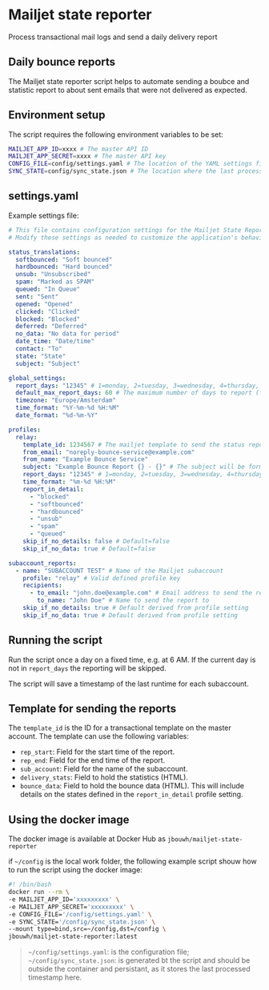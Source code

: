 # Mailjet state reporter

Process transactional mail logs and send a daily delivery report

## Daily bounce reports

The Mailjet state reporter script helps to automate sending a boubce and statistic report to about sent emails that were not delivered as expected.

## Environment setup

The script requires the following environment variables to be set:

```bash
MAILJET_APP_ID=xxxx # The master API ID
MAILJET_APP_SECRET=xxxx # The master API key
CONFIG_FILE=config/settings.yaml # The location of the YAML settings file
SYNC_STATE=config/sync_state.json # The location where the last processed timestamp is stored
```

## settings.yaml

Example settings file:

```yaml
# This file contains configuration settings for the Mailjet State Reporter application.
# Modify these settings as needed to customize the application's behavior.

status_translations:
  softbounced: "Soft bounced"
  hardbounced: "Hard bounced"
  unsub: "Unsubscribed"
  spam: "Marked as SPAM"
  queued: "In Queue"
  sent: "Sent"
  opened: "Opened"
  clicked: "Clicked"
  blocked: "Blocked"
  deferred: "Deferred"
  no_data: "No data for period"
  date_time: "Date/time"
  contact: "To"
  state: "State"
  subject: "Subject"

global_settings:
  report_days: "12345" # 1=monday, 2=tuesday, 3=wednesday, 4=thursday, 5=friday, 6=saturday, 7=sunday
  default_max_report_days: 60 # The maximum number of days to report (first time only)
  timezone: "Europe/Amsterdam"
  time_format: "%Y-%m-%d %H:%M"
  date_format: "%d-%m-%Y"

profiles:
  relay:
    template_id: 1234567 # The mailjet template to send the status report with
    from_email: "noreply-bounce-service@example.com"
    from_name: "Example Bounce Service"
    subject: "Example Bounce Report {} - {}" # The subject will be formatted with subaccount name and report date
    report_days: "12345" # 1=monday, 2=tuesday, 3=wednesday, 4=thursday, 5=friday, 6=saturday, 7=sunday
    time_format: "%m-%d %H:%M"
    report_in_detail:
      - "blocked"
      - "softbounced"
      - "hardbounced"
      - "unsub"
      - "spam"
      - "queued"
    skip_if_no_details: false # Default=false
    skip_if_no_data: true # Default=false

subaccount_reports:
  - name: "SUBACCOUNT TEST" # Name of the Mailjet subaccount
    profile: "relay" # Valid defined profile key
    recipients:
      - to_email: "john.doe@example.com" # Email address to send the report to
        to_name: "John Doe" # Name to send the report to
    skip_if_no_details: true # Default derived from profile setting
    skip_if_no_data: true # Default derived from profile setting
```

## Running the script

Run the script once a day on a fixed time, e.g. at 6 AM. If the current day is not in `report_days` the reporting will be skipped.

The script will save a timestamp of the last runtime for each subaccount.

## Template for sending the reports

The `template_id` is the ID for a transactional template on the master account.
The template can use the following variables:

- `rep_start`: Field for the start time of the report.
- `rep_end`: Field for the end time of the report.
- `sub_account`: Field for the name of the subaccount.
- `delivery_stats`: Field to hold the statistics (HTML).
- `bounce_data`: Field to hold the bounce data (HTML). This will include details on the states defined in the `report_in_detail` profile setting.

## Using the docker image

The docker image is available at Docker Hub as `jbouwh/mailjet-state-reporter`

if `~/config` is the local work folder, the following example script shouw how to run the script using the docker image:

```bash
#! /bin/bash
docker run --rm \
-e MAILJET_APP_ID='xxxxxxxxx' \
-e MAILJET_APP_SECRET='xxxxxxxxx' \
-e CONFIG_FILE='/config/settings.yaml' \
-e SYNC_STATE='/config/sync_state.json' \
--mount type=bind,src=~/config,dst=/config \
jbouwh/mailjet-state-reporter:latest
```

> `~/config/settings.yaml`: is the configuration file; `~/config/sync_state.json`: is generated bt the script and should be outside the container and persistant, as it stores the last processed timestamp here.
